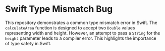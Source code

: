 # Swift Type Mismatch Bug

This repository demonstrates a common type mismatch error in Swift.  The `calculateArea` function is designed to accept two `Double` values representing width and height. However, an attempt to pass a `String` for the `height` parameter leads to a compiler error. This highlights the importance of type safety in Swift.